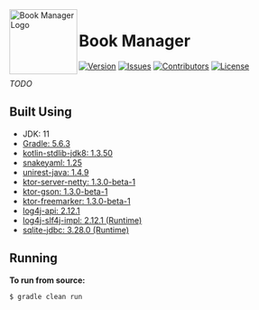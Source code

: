 <img src="https://github.com/Macro303/Book-Manager/blob/master/logo.png" align="left" width="120" height="115" alt="Book Manager Logo"/>

# Book Manager
[![Version](https://img.shields.io/github/tag-pre/Macro303/Book-Manager.svg?label=version)](https://github.com/Macro303/Book-Manager/releases)
[![Issues](https://img.shields.io/github/issues/Macro303/Book-Manager.svg?label=issues)](https://github.com/Macro303/Book-Manager/issues)
[![Contributors](https://img.shields.io/github/contributors/Macro303/Book-Manager.svg?label=contributors)](https://github.com/Macro303/Book-Manager/graphs/contributors)
[![License](https://img.shields.io/github/license/Macro303/Book-Manager.svg?=label=license)](https://github.com/Macro303/Book-Manager/blob/master/LICENSE)

_TODO_

## Built Using
 - JDK: 11
 - [Gradle: 5.6.3](https://gradle.org/)
 - [kotlin-stdlib-jdk8: 1.3.50](https://kotlinlang.org/)
 - [snakeyaml: 1.25](https://bitbucket.org/asomov/snakeyaml)
 - [unirest-java: 1.4.9](http://unirest.io/java.html)
 - [ktor-server-netty: 1.3.0-beta-1](https://ktor.io/)
 - [ktor-gson: 1.3.0-beta-1](https://ktor.io/)
 - [ktor-freemarker: 1.3.0-beta-1](https://ktor.io/)
 - [log4j-api: 2.12.1](https://logging.apache.org/log4j/2.x/)
 - [log4j-slf4j-impl: 2.12.1 (Runtime)](https://logging.apache.org/log4j/2.x/)
 - [sqlite-jdbc: 3.28.0 (Runtime)](https://github.com/xerial/sqlite-jdbc)
 
## Running
**To run from source:**
```bash
$ gradle clean run
```